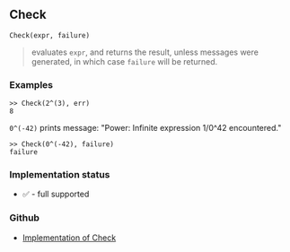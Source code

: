 ## Check

```
Check(expr, failure)
```

> evaluates `expr`, and returns the result, unless messages were generated, in which case  `failure` will be returned.

### Examples
 
```
>> Check(2^(3), err)
8
```

`0^(-42)` prints message: "Power: Infinite expression 1/0^42 encountered."

```
>> Check(0^(-42), failure)
failure
```






### Implementation status

* &#x2705; - full supported

### Github

* [Implementation of Check](https://github.com/axkr/symja_android_library/blob/master/symja_android_library/matheclipse-core/src/main/java/org/matheclipse/core/builtin/Programming.java#L360) 
